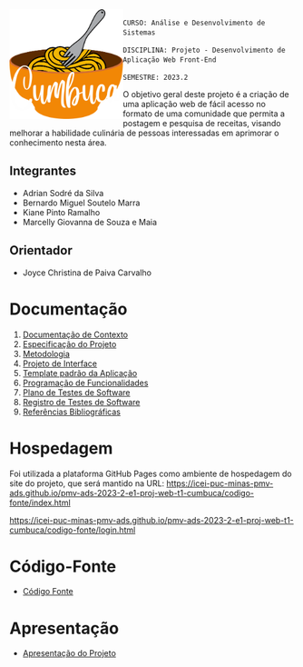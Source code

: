 <img src="documentos/img/logo cumbuca 3.png" alt="Logo" width="200px" height="auto" style="float: left; margin-right: 10;">


`CURSO: Análise e Desenvolvimento de Sistemas`

`DISCIPLINA: Projeto - Desenvolvimento de Aplicação Web Front-End`

`SEMESTRE: 2023.2`

O objetivo geral deste projeto é a criação de uma aplicação web de fácil acesso no formato de uma comunidade que permita a postagem e pesquisa de receitas, visando melhorar a habilidade culinária de pessoas interessadas em aprimorar o conhecimento nesta área.

## Integrantes

- Adrian Sodré da Silva
- Bernardo Miguel Soutelo Marra
- Kiane Pinto Ramalho
- Marcelly Giovanna de Souza e Maia 

## Orientador

- Joyce Christina de Paiva Carvalho 

# Documentação

<ol>
<li><a href="documentos/01-Documentação de Contexto.md"> Documentação de Contexto</a></li>
<li><a href="documentos/02-Especificação do Projeto.md"> Especificação do Projeto</a></li>
<li><a href="documentos/03-Metodologia.md"> Metodologia</a></li>
<li><a href="documentos/04-Projeto de Interface.md"> Projeto de Interface</a></li>
<li><a href="documentos/05-Template padrão da Aplicação.md"> Template padrão da Aplicação</a></li>
<li><a href="documentos/06-Programação de Funcionalidades.md"> Programação de Funcionalidades</a></li>
<li><a href="documentos/07-Plano de Testes de Software.md"> Plano de Testes de Software</a></li>
<li><a href="documentos/08-Registro de Testes de Software.md"> Registro de Testes de Software</a></li>
<li><a href="documentos/09-Referências.md"> Referências Bibliográficas</a></li>
</ol>

# Hospedagem

Foi utilizada a plataforma GitHub Pages como ambiente de hospedagem do site do projeto, que será mantido na URL: https://icei-puc-minas-pmv-ads.github.io/pmv-ads-2023-2-e1-proj-web-t1-cumbuca/codigo-fonte/index.html

https://icei-puc-minas-pmv-ads.github.io/pmv-ads-2023-2-e1-proj-web-t1-cumbuca/codigo-fonte/login.html

# Código-Fonte

- <a href="codigo-fonte/README.md">Código Fonte</a>

# Apresentação

- <a href="apresentacao/README.md">Apresentação do Projeto</a>
